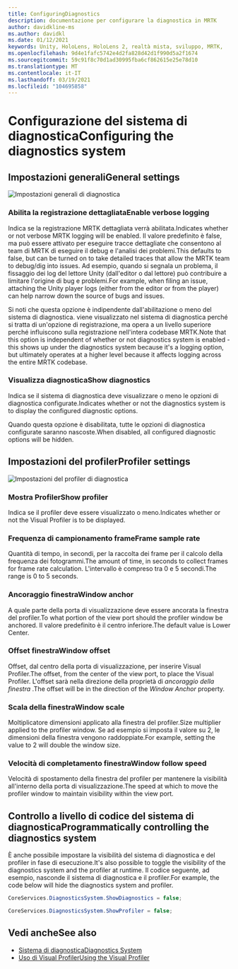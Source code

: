 ```yaml
---
title: ConfiguringDiagnostics
description: documentazione per configurare la diagnostica in MRTK
author: davidkline-ms
ms.author: davidkl
ms.date: 01/12/2021
keywords: Unity, HoloLens, HoloLens 2, realtà mista, sviluppo, MRTK,
ms.openlocfilehash: 9d4e1fafc5742e4d2fa828d42d1f990d5a2f1674
ms.sourcegitcommit: 59c91f8c70d1ad30995fba6cf862615e25e78d10
ms.translationtype: MT
ms.contentlocale: it-IT
ms.lasthandoff: 03/19/2021
ms.locfileid: "104695858"
---
```

# <a name="configuring-the-diagnostics-system"></a><span data-ttu-id="3c7d0-104">Configurazione del sistema di diagnostica</span><span class="sxs-lookup"><span data-stu-id="3c7d0-104">Configuring the diagnostics system</span></span>

## <a name="general-settings"></a><span data-ttu-id="3c7d0-105">Impostazioni generali</span><span class="sxs-lookup"><span data-stu-id="3c7d0-105">General settings</span></span>

![Impostazioni generali di diagnostica](../images/diagnostics/DiagnosticsGeneralSettings.png)

### <a name="enable-verbose-logging"></a><span data-ttu-id="3c7d0-107">Abilita la registrazione dettagliata</span><span class="sxs-lookup"><span data-stu-id="3c7d0-107">Enable verbose logging</span></span>

<span data-ttu-id="3c7d0-108">Indica se la registrazione MRTK dettagliata verrà abilitata.</span><span class="sxs-lookup"><span data-stu-id="3c7d0-108">Indicates whether or not verbose MRTK logging will be enabled.</span></span> <span data-ttu-id="3c7d0-109">Il valore predefinito è false, ma può essere attivato per eseguire tracce dettagliate che consentono al team di MRTK di eseguire il debug e l'analisi dei problemi.</span><span class="sxs-lookup"><span data-stu-id="3c7d0-109">This defaults to false, but can be turned on to take detailed traces that allow the MRTK team to debug/dig into issues.</span></span> <span data-ttu-id="3c7d0-110">Ad esempio, quando si segnala un problema, il fissaggio dei log del lettore Unity (dall'editor o dal lettore) può contribuire a limitare l'origine di bug e problemi.</span><span class="sxs-lookup"><span data-stu-id="3c7d0-110">For example, when filing an issue, attaching the Unity player logs (either from the editor or from the player) can help narrow down the source of bugs and issues.</span></span>

<span data-ttu-id="3c7d0-111">Si noti che questa opzione è indipendente dall'abilitazione o meno del sistema di diagnostica. viene visualizzato nel sistema di diagnostica perché si tratta di un'opzione di registrazione, ma opera a un livello superiore perché influiscono sulla registrazione nell'intera codebase MRTK.</span><span class="sxs-lookup"><span data-stu-id="3c7d0-111">Note that this option is independent of whether or not diagnostics system is enabled - this shows up under the diagnostics system because it's a logging option, but ultimately operates at a higher level because it affects logging across the entire MRTK codebase.</span></span>

### <a name="show-diagnostics"></a><span data-ttu-id="3c7d0-112">Visualizza diagnostica</span><span class="sxs-lookup"><span data-stu-id="3c7d0-112">Show diagnostics</span></span>

<span data-ttu-id="3c7d0-113">Indica se il sistema di diagnostica deve visualizzare o meno le opzioni di diagnostica configurate.</span><span class="sxs-lookup"><span data-stu-id="3c7d0-113">Indicates whether or not the diagnostics system is to display the configured diagnostic options.</span></span>

<span data-ttu-id="3c7d0-114">Quando questa opzione è disabilitata, tutte le opzioni di diagnostica configurate saranno nascoste.</span><span class="sxs-lookup"><span data-stu-id="3c7d0-114">When disabled, all configured diagnostic options will be hidden.</span></span>

## <a name="profiler-settings"></a><span data-ttu-id="3c7d0-115">Impostazioni del profiler</span><span class="sxs-lookup"><span data-stu-id="3c7d0-115">Profiler settings</span></span>

![Impostazioni del profiler di diagnostica](../images/diagnostics/DiagnosticsProfilerSettings.png)

### <a name="show-profiler"></a><span data-ttu-id="3c7d0-117">Mostra Profiler</span><span class="sxs-lookup"><span data-stu-id="3c7d0-117">Show profiler</span></span>

<span data-ttu-id="3c7d0-118">Indica se il profiler deve essere visualizzato o meno.</span><span class="sxs-lookup"><span data-stu-id="3c7d0-118">Indicates whether or not the Visual Profiler is to be displayed.</span></span>

### <a name="frame-sample-rate"></a><span data-ttu-id="3c7d0-119">Frequenza di campionamento frame</span><span class="sxs-lookup"><span data-stu-id="3c7d0-119">Frame sample rate</span></span>

<span data-ttu-id="3c7d0-120">Quantità di tempo, in secondi, per la raccolta dei frame per il calcolo della frequenza dei fotogrammi.</span><span class="sxs-lookup"><span data-stu-id="3c7d0-120">The amount of time, in seconds to collect frames for frame rate calculation.</span></span> <span data-ttu-id="3c7d0-121">L'intervallo è compreso tra 0 e 5 secondi.</span><span class="sxs-lookup"><span data-stu-id="3c7d0-121">The range is 0 to 5 seconds.</span></span>

### <a name="window-anchor"></a><span data-ttu-id="3c7d0-122">Ancoraggio finestra</span><span class="sxs-lookup"><span data-stu-id="3c7d0-122">Window anchor</span></span>

<span data-ttu-id="3c7d0-123">A quale parte della porta di visualizzazione deve essere ancorata la finestra del profiler.</span><span class="sxs-lookup"><span data-stu-id="3c7d0-123">To what portion of the view port should the profiler window be anchored.</span></span> <span data-ttu-id="3c7d0-124">Il valore predefinito è il centro inferiore.</span><span class="sxs-lookup"><span data-stu-id="3c7d0-124">The default value is Lower Center.</span></span>

### <a name="window-offset"></a><span data-ttu-id="3c7d0-125">Offset finestra</span><span class="sxs-lookup"><span data-stu-id="3c7d0-125">Window offset</span></span>

<span data-ttu-id="3c7d0-126">Offset, dal centro della porta di visualizzazione, per inserire Visual Profiler.</span><span class="sxs-lookup"><span data-stu-id="3c7d0-126">The offset, from the center of the view port, to place the Visual Profiler.</span></span> <span data-ttu-id="3c7d0-127">L'offset sarà nella direzione della proprietà di *ancoraggio della finestra* .</span><span class="sxs-lookup"><span data-stu-id="3c7d0-127">The offset will be in the direction of the *Window Anchor* property.</span></span>

### <a name="window-scale"></a><span data-ttu-id="3c7d0-128">Scala della finestra</span><span class="sxs-lookup"><span data-stu-id="3c7d0-128">Window scale</span></span>

<span data-ttu-id="3c7d0-129">Moltiplicatore dimensioni applicato alla finestra del profiler.</span><span class="sxs-lookup"><span data-stu-id="3c7d0-129">Size multiplier applied to the profiler window.</span></span> <span data-ttu-id="3c7d0-130">Se ad esempio si imposta il valore su 2, le dimensioni della finestra vengono raddoppiate.</span><span class="sxs-lookup"><span data-stu-id="3c7d0-130">For example, setting the value to 2 will double the window size.</span></span>

### <a name="window-follow-speed"></a><span data-ttu-id="3c7d0-131">Velocità di completamento finestra</span><span class="sxs-lookup"><span data-stu-id="3c7d0-131">Window follow speed</span></span>

<span data-ttu-id="3c7d0-132">Velocità di spostamento della finestra del profiler per mantenere la visibilità all'interno della porta di visualizzazione.</span><span class="sxs-lookup"><span data-stu-id="3c7d0-132">The speed at which to move the profiler window to maintain visibility within the view port.</span></span>

## <a name="programmatically-controlling-the-diagnostics-system"></a><span data-ttu-id="3c7d0-133">Controllo a livello di codice del sistema di diagnostica</span><span class="sxs-lookup"><span data-stu-id="3c7d0-133">Programmatically controlling the diagnostics system</span></span>

<span data-ttu-id="3c7d0-134">È anche possibile impostare la visibilità del sistema di diagnostica e del profiler in fase di esecuzione.</span><span class="sxs-lookup"><span data-stu-id="3c7d0-134">It's also possible to toggle the visibility of the diagnostics system and the profiler at runtime.</span></span> <span data-ttu-id="3c7d0-135">Il codice seguente, ad esempio, nasconde il sistema di diagnostica e il profiler.</span><span class="sxs-lookup"><span data-stu-id="3c7d0-135">For example, the code below will hide the diagnostics system and profiler.</span></span>

```c#
CoreServices.DiagnosticsSystem.ShowDiagnostics = false;

CoreServices.DiagnosticsSystem.ShowProfiler = false;
```

## <a name="see-also"></a><span data-ttu-id="3c7d0-136">Vedi anche</span><span class="sxs-lookup"><span data-stu-id="3c7d0-136">See also</span></span>

- [<span data-ttu-id="3c7d0-137">Sistema di diagnostica</span><span class="sxs-lookup"><span data-stu-id="3c7d0-137">Diagnostics System</span></span>](DiagnosticsSystemGettingStarted.md)
- [<span data-ttu-id="3c7d0-138">Uso di Visual Profiler</span><span class="sxs-lookup"><span data-stu-id="3c7d0-138">Using the Visual Profiler</span></span>](UsingVisualProfiler.md)
